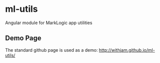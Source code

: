 ml-utils
========

Angular module for MarkLogic app utilities

## Demo Page

The standard github page is used as a demo: http://withjam.github.io/ml-utils/